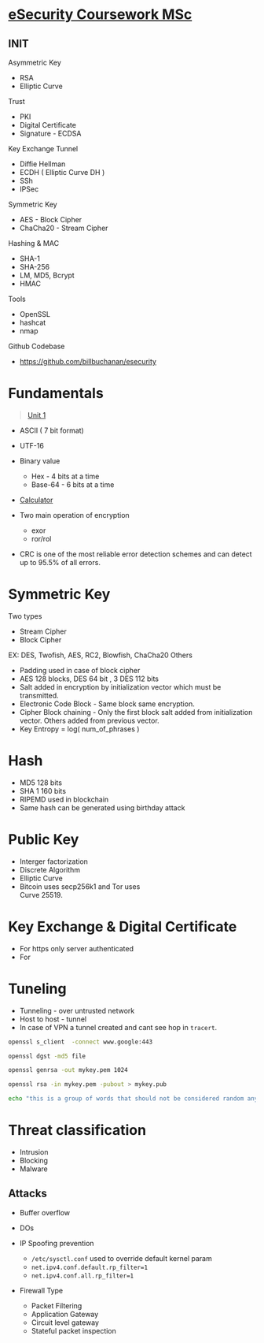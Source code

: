 # [eSecurity Coursework MSc](https://asecuritysite.com/esecurity)



## INIT

Asymmetric Key
 - RSA
 - Elliptic Curve

Trust
- PKI
- Digital Certificate
- Signature - ECDSA  

Key Exchange Tunnel
- Diffie Hellman
- ECDH ( Elliptic Curve DH )
- SSh
- IPSec

Symmetric Key
- AES - Block Cipher
- ChaCha20 - Stream Cipher

Hashing & MAC
- SHA-1
- SHA-256
- LM, MD5, Bcrypt
- HMAC

Tools
- OpenSSL
- hashcat
- nmap

Github Codebase
- https://github.com/billbuchanan/esecurity




# Fundamentals
> [Unit 1](https://asecuritysite.com/csn11117/unit01)


- ASCII ( 7 bit format)
- UTF-16 
- Binary value
    - Hex - 4 bits at a time
    - Base-64 - 6 bits at a time
- [Calculator](https://asecuritysite.com/Coding/ascii)


- Two main operation of encryption
    - exor
    - ror/rol
- CRC is one of the most reliable error detection schemes and can detect up to 95.5% of all errors.


# Symmetric Key
Two types
- Stream Cipher
- Block Cipher

EX: DES, Twofish, AES, RC2, Blowfish, ChaCha20  Others

- Padding used in case of block cipher
- AES 128 blocks, DES 64 bit , 3 DES 112 bits
- Salt added in encryption by initialization vector which must be transmitted.
- Electronic Code Block - Same block same encryption.
- Cipher Block chaining - Only the first block salt added from initialization vector. Others added from previous vector.
- Key Entropy = log( num_of_phrases ) 


# Hash

- MD5 128 bits
- SHA 1 160 bits 
- RIPEMD used in blockchain
- Same hash can be  generated using birthday attack


# Public Key
- Interger factorization
- Discrete Algorithm
- Elliptic Curve
- Bitcoin uses secp256k1 and Tor uses	
Curve 25519.


# Key Exchange & Digital Certificate
- For https only server authenticated
- For  

# Tuneling
- Tunneling - over untrusted network
- Host to host - tunnel
- In case of VPN a tunnel created and cant see hop in `tracert`. 

```bash
openssl s_client  -connect www.google:443 

openssl dgst -md5 file

openssl genrsa -out mykey.pem 1024

openssl rsa -in mykey.pem -pubout > mykey.pub

echo "this is a group of words that should not be considered random anymore so never use this to generate a private key" | openssl sha256
```


# Threat classification
- Intrusion
- Blocking
- Malware

## Attacks
- Buffer overflow
- DOs


- IP Spoofing prevention
    - `/etc/sysctl.conf` used to override default kernel param
    - `net.ipv4.conf.default.rp_filter=1`
    - `net.ipv4.conf.all.rp_filter=1`

- Firewall Type
    - Packet Filtering
    - Application Gateway
    - Circuit level gateway
    - Stateful packet inspection